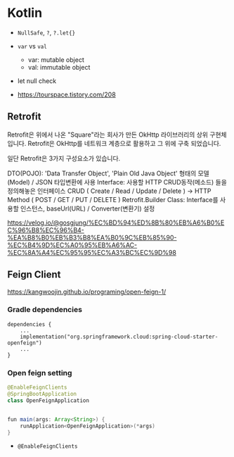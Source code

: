 # Kotlin
* `NullSafe`, `?`, `?.let{}`
* `var` vs `val`
  + var: mutable object
  + val: immutable object



* let null check
* https://tourspace.tistory.com/208


## Retrofit
Retrofit은 위에서 나온 "Square"라는 회사가 만든 OkHttp 라이브러리의 상위 구현체입니다.
Retrofit은 OkHttp를 네트워크 계층으로 활용하고 그 위에 구축 되었습니다.

일단 Retrofit은 3가지 구성요소가 있습니다.

DTO(POJO): 'Data Transfer Object', 'Plain Old Java Object' 형태의 모델(Model) / JSON 타입변환에 사용
Interface: 사용할 HTTP CRUD동작(메소드) 들을 정의해놓은 인터페이스
CRUD ( Create / Read / Update / Delete ) -> HTTP Method ( POST / GET / PUT / DELETE )
Retrofit.Builder Class: Interface를 사용할 인스턴스, baseUrl(URL) / Converter(변환기) 설정

https://velog.io/@gosgjung/%EC%BD%94%ED%8B%80%EB%A6%B0%EC%96%B8%EC%96%B4-%EA%B8%B0%EB%B3%B8%EA%B0%9C%EB%85%90-%EC%B4%9D%EC%A0%95%EB%A6%AC-%EC%8A%A4%EC%95%95%EC%A3%BC%EC%9D%98


## Feign Client

https://kangwoojin.github.io/programing/open-feign-1/

### Gradle dependencies

```properties
dependencies {
    ...
    implementation("org.springframework.cloud:spring-cloud-starter-openfeign")
    ...
}
```

### Open feign setting

```java
@EnableFeignClients
@SpringBootApplication
class OpenFeignApplication


fun main(args: Array<String>) {
    runApplication<OpenFeignApplication>(*args)
}

```
* `@EnableFeignClients`
